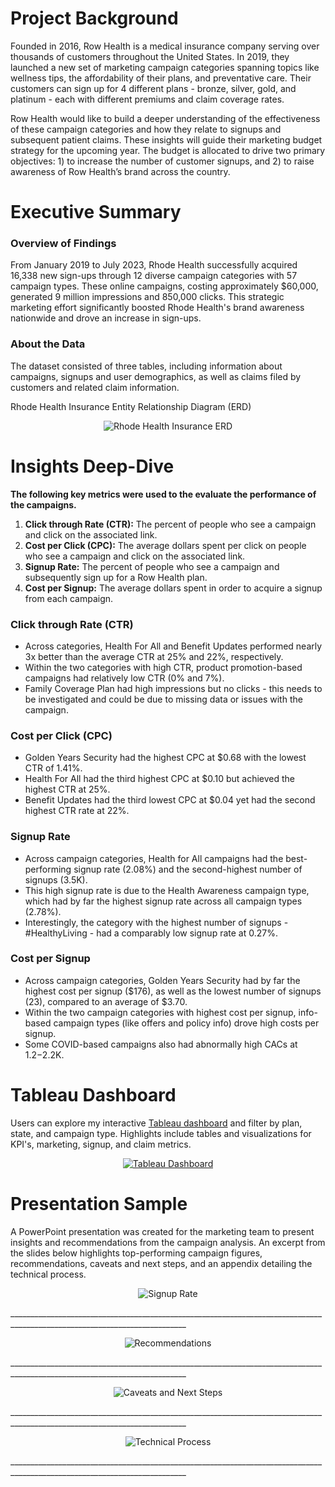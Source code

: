 # Project Background
Founded in 2016, Row Health is a medical insurance company serving over thousands of customers throughout the United States. In 2019, they launched a new set of marketing campaign categories spanning topics like wellness tips, the affordability of their plans, and preventative care. Their customers can sign up for 4 different plans - bronze, silver, gold, and platinum - each with different premiums and claim coverage rates.

Row Health would like to build a deeper understanding of the effectiveness of these campaign categories and how they relate to signups and subsequent patient claims. These insights will guide their marketing budget strategy for the upcoming year. The budget is allocated to drive two primary objectives: 1) to increase the number of customer signups, and 2) to raise awareness of Row Health’s brand across the country.

# Executive Summary
### Overview of Findings

From January 2019 to July 2023, Rhode Health successfully acquired 16,338 new sign-ups through 12 diverse campaign categories with 57 campaign types. These online campaigns, costing approximately $60,000, generated 9 million impressions and 850,000 clicks. This strategic marketing effort significantly boosted Rhode Health's brand awareness nationwide and drove an increase in sign-ups.

### About the Data
The dataset consisted of three tables, including information about campaigns, signups and user demographics, as well as claims filed by customers and related claim information.

Rhode Health Insurance Entity Relationship Diagram (ERD)
<p align ="center">
  <img src="https://github.com/jenncash29/Rhode-Health-Insurance-Project/blob/main/images/ERD.png" alt="Rhode Health Insurance ERD">
</p>


# Insights Deep-Dive
**The following key metrics were used to the evaluate the performance of the campaigns.**

1. **Click through Rate (CTR):** The percent of people who see a campaign and click on the associated link.
2. **Cost per Click (CPC):** The average dollars spent per click on people who see a campaign and click on the associated link.
3. **Signup Rate:** The percent of people who see a campaign and subsequently sign up for a Row Health plan.
4. **Cost per Signup:** The average dollars spent in order to acquire a signup from each campaign.
  
### Click through Rate (CTR)
- Across categories, Health For All and Benefit Updates performed nearly 3x better than the average CTR at 25% and 22%, respectively.
- Within the two categories with high CTR, product promotion-based campaigns had relatively low CTR (0% and 7%).
- Family Coverage Plan had high impressions but no clicks - this needs to be investigated and could be due to missing data or issues with the campaign.

### Cost per Click (CPC)
- Golden Years Security had the highest CPC at $0.68 with the lowest CTR of 1.41%.
- Health For All had the third highest CPC at $0.10 but achieved the highest CTR at 25%.
- Benefit Updates had the third lowest CPC at $0.04 yet had the second highest CTR rate at 22%.
  
### Signup Rate
- Across campaign categories, Health for All campaigns had the best-performing signup rate (2.08%) and the second-highest number of signups (3.5K).
- This high signup rate is due to the Health Awareness campaign type, which had by far the highest signup rate across all campaign types (2.78%).
- Interestingly, the category with the highest number of signups - #HealthyLiving - had a comparably low signup rate at 0.27%.

### Cost per Signup
- Across campaign categories, Golden Years Security had by far the highest cost per signup ($176), as well as the lowest number of signups (23), compared to an average of $3.70.
- Within the two campaign categories with highest cost per signup, info-based campaign types (like offers and policy info) drove high costs per signup.
- Some COVID-based campaigns also had abnormally high CACs at $1.2-$2.2K.

# Tableau Dashboard
Users can explore my interactive [Tableau dashboard](https://public.tableau.com/app/profile/jenncash29/viz/RhodeHealthCampaignCategoryDashboard/Dashboard1) and filter by plan, state, and campaign type. Highlights include tables and visualizations for KPI's, marketing, signup, and claim metrics. 
<div align="center">
  <a href="https://public.tableau.com/app/profile/jenncash29/viz/RhodeHealthCampaignCategoryDashboard/Dashboard1">
    <img src="https://github.com/jenncash29/Rhode-Health-Insurance-Project/blob/main/images/Tableau%20Dashboard.png" alt="Tableau Dashboard">
  </a>
</div>

# Presentation Sample
A PowerPoint presentation was created for the marketing team to present insights and recommendations from the campaign analysis. An excerpt from the slides below highlights top-performing campaign figures, recommendations, caveats and next steps, and an appendix detailing the technical process.

<p align ="center">
  <img src="https://github.com/jenncash29/Rhode-Health-Insurance-Project/blob/main/images/Signup%20Rates%20Slide.png" alt="Signup Rate">
</p>
__________________________________________________________________________________________________________________________
<p align ="center">
  <img src="https://github.com/jenncash29/Rhode-Health-Insurance-Project/blob/main/images/Key%20Recommendations%20Slide.png" alt="Recommendations">
</p>
__________________________________________________________________________________________________________________________
<p align ="center">
  <img src="https://github.com/jenncash29/Rhode-Health-Insurance-Project/blob/main/images/Caveats%20and%20Next%20Steps%20Slide.png" alt="Caveats and Next Steps">
</p>
__________________________________________________________________________________________________________________________
<p align ="center">
  <img src="https://github.com/jenncash29/Rhode-Health-Insurance-Project/blob/main/images/Technical%20Process%20Slide.png" alt="Technical Process">
</p>
__________________________________________________________________________________________________________________________




